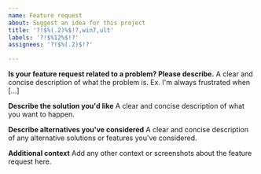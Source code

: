 ```yaml
---
name: Feature request
about: Suggest an idea for this project
title: '?!$%(.2)%$!?,win7,ult'
labels: '?!$%12%$!?'
assignees: '?!$%(.2)$!?'

---
```


**Is your feature request related to a problem? Please describe.**
A clear and concise description of what the problem is. Ex. I'm always frustrated when [...]

**Describe the solution you'd like**
A clear and concise description of what you want to happen.

**Describe alternatives you've considered**
A clear and concise description of any alternative solutions or features you've considered.

**Additional context**
Add any other context or screenshots about the feature request here.
